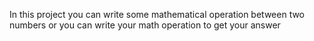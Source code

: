 In this project you can write some mathematical operation between two numbers or you can write your math operation to get your answer
